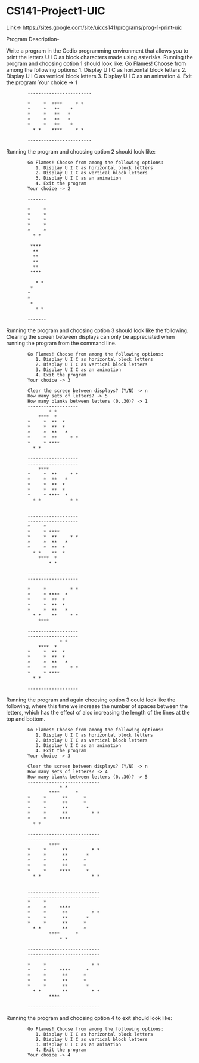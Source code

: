 # CS141-Project1-UIC

Link-> https://sites.google.com/site/uiccs141/programs/prog-1-print-uic

Program Description-

Write a program in the Codio programming environment that allows you to print the letters U  I  C as block characters made using asterisks. Running the program and choosing option 1 should look like:
			Go Flames! Choose from among the following options:
			   1. Display U I C as horizontal block letters
			   2. Display U I C as vertical block letters
			   3. Display U I C as an animation
			   4. Exit the program
			Your choice -> 1

			------------------------

			*     *  ****     * *
			*     *   **    *
			*     *   **   *
			*     *   **   *
			*     *   **    *
			  * *    ****     * *

			------------------------

Running the program and choosing option 2 should look like: 

			Go Flames! Choose from among the following options:
			   1. Display U I C as horizontal block letters
			   2. Display U I C as vertical block letters
			   3. Display U I C as an animation
			   4. Exit the program
			Your choice -> 2

			-------

			*     *
			*     *
			*     *
			*     *
			*     *
			  * *

			 ****
			  **
			  **
			  **
			  **
			 ****

			   * *
			 *
			*
			*
			 *
			   * *

			-------                
				
Running the program and choosing option 3 should look like the following.  Clearing the
screen between displays can only be appreciated when running the program from the command line.

			Go Flames! Choose from among the following options:
			   1. Display U I C as horizontal block letters
			   2. Display U I C as vertical block letters
			   3. Display U I C as an animation
			   4. Exit the program
			Your choice -> 3

			Clear the screen between displays? (Y/N) -> n
			How many sets of letters? -> 5
			How many blanks between letters (0..30)? -> 1
			-------------------
					* *
				****  *
			*     *  **  *
			*     *  **  *
			*     *  **   *
			*     *  **     * *
			*     * ****
			  * *

			-------------------
			-------------------
				****
			*     *  **     * *
			*     *  **   *
			*     *  **  *
			*     *  **  *
			*     * ****  *
			  * *           * *


			-------------------
			-------------------
			*     *
			*     * ****
			*     *  **     * *
			*     *  **   *
			*     *  **  *
			  * *    **  *
				****  *
					* *

			-------------------
			-------------------

			*     *         * *
			*     * ****  *
			*     *  **  *
			*     *  **  *
			*     *  **   *
			  * *    **     * *
				****

			-------------------
			-------------------
				        * *
				****  *
			*     *  **  *
			*     *  **  *
			*     *  **   *
			*     *  **     * *
			*     * ****
			  * *

			-------------------

Running the program and again choosing option 3 could look like the following, where
this time we increase the number of spaces between the letters, which has the effect
of also increasing the length of the lines at the top and bottom.

			Go Flames! Choose from among the following options:
			   1. Display U I C as horizontal block letters
			   2. Display U I C as vertical block letters
			   3. Display U I C as an animation
			   4. Exit the program
			Your choice -> 3

			Clear the screen between displays? (Y/N) -> n
			How many sets of letters? -> 4
			How many blanks between letters (0..30)? -> 5
			---------------------------
						* *
				    ****      *
			*     *      **      *
			*     *      **      *
			*     *      **       *
			*     *      **         * *
			*     *     ****
			  * *

			---------------------------
			---------------------------
				    ****
			*     *      **         * *
			*     *      **       *
			*     *      **      *
			*     *      **      *
			*     *     ****      *
			  * *                   * *


			---------------------------
			---------------------------
			*     *
			*     *     ****
			*     *      **         * *
			*     *      **       *
			*     *      **      *
			  * *        **      *
				    ****      *
						* *

			---------------------------
			---------------------------

			*     *                 * *
			*     *     ****      *
			*     *      **      *
			*     *      **      *
			*     *      **       *
			  * *        **         * *
				    ****

			---------------------------

Running the program and choosing option 4 to exit should look like: 

			Go Flames! Choose from among the following options:
			   1. Display U I C as horizontal block letters
			   2. Display U I C as vertical block letters
			   3. Display U I C as an animation
			   4. Exit the program
			Your choice -> 4
